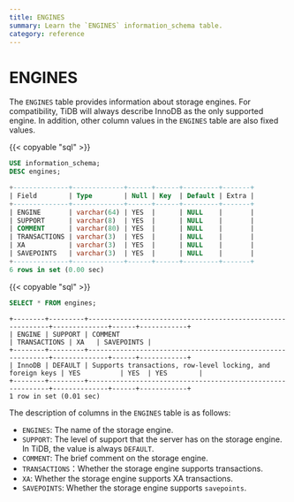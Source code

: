 ```yaml
---
title: ENGINES
summary: Learn the `ENGINES` information_schema table.
category: reference
---
```


# ENGINES

The `ENGINES` table provides information about storage engines. For compatibility, TiDB will always describe InnoDB as the only supported engine. In addition, other column values in the `ENGINES` table are also fixed values.


{{< copyable "sql" >}}

```sql
USE information_schema;
DESC engines;
```

```sql
+--------------+-------------+------+------+---------+-------+
| Field        | Type        | Null | Key  | Default | Extra |
+--------------+-------------+------+------+---------+-------+
| ENGINE       | varchar(64) | YES  |      | NULL    |       |
| SUPPORT      | varchar(8)  | YES  |      | NULL    |       |
| COMMENT      | varchar(80) | YES  |      | NULL    |       |
| TRANSACTIONS | varchar(3)  | YES  |      | NULL    |       |
| XA           | varchar(3)  | YES  |      | NULL    |       |
| SAVEPOINTS   | varchar(3)  | YES  |      | NULL    |       |
+--------------+-------------+------+------+---------+-------+
6 rows in set (0.00 sec)
```

{{< copyable "sql" >}}

```sql
SELECT * FROM engines;
```

```
+--------+---------+------------------------------------------------------------+--------------+------+------------+
| ENGINE | SUPPORT | COMMENT                                                    | TRANSACTIONS | XA   | SAVEPOINTS |
+--------+---------+------------------------------------------------------------+--------------+------+------------+
| InnoDB | DEFAULT | Supports transactions, row-level locking, and foreign keys | YES          | YES  | YES        |
+--------+---------+------------------------------------------------------------+--------------+------+------------+
1 row in set (0.01 sec)
```

The description of columns in the `ENGINES` table is as follows:

* `ENGINES`: The name of the storage engine.
* `SUPPORT`: The level of support that the server has on the storage engine. In TiDB, the value is always `DEFAULT`.
* `COMMENT`: The brief comment on the storage engine.
* `TRANSACTIONS`：Whether the storage engine supports transactions.
* `XA`: Whether the storage engine supports XA transactions.
* `SAVEPOINTS`: Whether the storage engine supports `savepoints`.